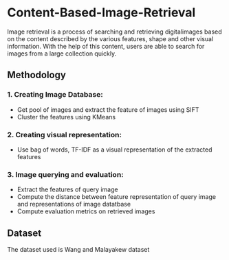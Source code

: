 # Content-Based-Image-Retrieval
Image retrieval is a process of searching and retrieving digitalimages based on the content described by the various features, shape and other visual information. With the help of this content, users are able to search for images from a large collection quickly.

## Methodology
### 1. Creating Image Database:
  - Get pool of images and extract the feature of images using SIFT
  - Cluster the features using KMeans
### 2. Creating visual representation:
  - Use bag of words, TF-IDF as a visual representation of the extracted features
### 3. Image querying and evaluation:
  - Extract the features of query image
  - Compute the distance between feature representation of query image and representations of image datatbase
  - Compute evaluation metrics on retrieved images

## Dataset
The dataset used is Wang and Malayakew dataset

